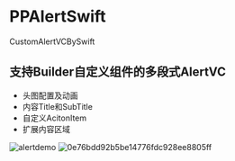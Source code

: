 # PPAlertSwift
CustomAlertVCBySwift

## 支持Builder自定义组件的多段式AlertVC 
- 头图配置及动画
- 内容Title和SubTitle
- 自定义AcitonItem
- 扩展内容区域

![alertdemo](https://user-images.githubusercontent.com/11675594/216836382-6f30e962-b258-4bbe-bbc4-3d84c99b9a94.gif)
![0e76bdd92b5be14776fdc928ee8805ff](https://github.com/icoder33/PPAlertSwift/assets/11675594/c10f5f44-04dc-4462-a4ae-88d23124260e)
